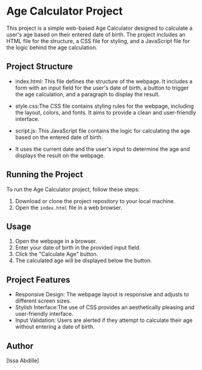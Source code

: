 
# Age Calculator Project

This project is a simple web-based Age Calculator designed to calculate a user's age based on their entered date of birth.
The project includes an HTML file for the structure, a CSS file for styling, and a JavaScript file for the logic behind the age calculation.

## Project Structure

- index.html: This file defines the structure of the webpage. It includes a form with an input field for the user's date of birth, a button to trigger the age calculation, and a paragraph to display the result.

- style.css:The CSS file contains styling rules for the webpage, including the layout, colors, and fonts. It aims to provide a clean and user-friendly interface.

- script.js: This JavaScript file contains the logic for calculating the age based on the entered date of birth.
-  It uses the current date and the user's input to determine the age and displays the result on the webpage.

## Running the Project

To run the Age Calculator project, follow these steps:

1. Download or clone the project repository to your local machine.
2. Open the `index.html` file in a web browser.

## Usage

1. Open the webpage in a browser.
2. Enter your date of birth in the provided input field.
3. Click the "Calculate Age" button.
4. The calculated age will be displayed below the button.

## Project Features

- Responsive Design: The webpage layout is responsive and adjusts to different screen sizes.
- Stylish Interface:The use of CSS provides an aesthetically pleasing and user-friendly interface.
- Input Validation: Users are alerted if they attempt to calculate their age without entering a date of birth.

## Author

[Issa Abdille]

